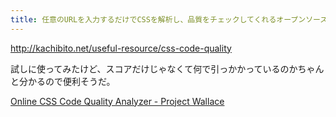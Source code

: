 ```yaml
---
title: 任意のURLを入力するだけでCSSを解析し、品質をチェックしてくれるオープンソースのWebアプリ・「CSS Code Quality」 | かちびと.net
---
```


http://kachibito.net/useful-resource/css-code-quality

試しに使ってみたけど、スコアだけじゃなくて何で引っかかっているのかちゃんと分かるので便利そうだ。

[Online CSS Code Quality Analyzer - Project Wallace](https://www.projectwallace.com/css-code-quality)

